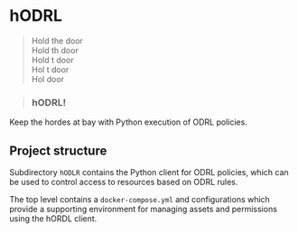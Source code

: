 # hODRL

> Hold the door  
> Hold th door  
> Hold t door  
> Hol t door  
> Hol door  

> ### hODRL!

Keep the hordes at bay with Python execution of ODRL policies.

## Project structure

Subdirectory `hODLR` contains the Python client for ODRL policies, which can be used to control access to resources based on ODRL rules.

The top level contains a `docker-compose.yml` and configurations which provide a supporting environment for managing assets and permissions using the hORDL client.
